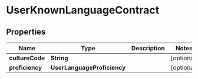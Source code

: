 

# UserKnownLanguageContract

## Properties

Name | Type | Description | Notes
------------ | ------------- | ------------- | -------------
**cultureCode** | **String** |  |  [optional]
**proficiency** | **UserLanguageProficiency** |  |  [optional]



